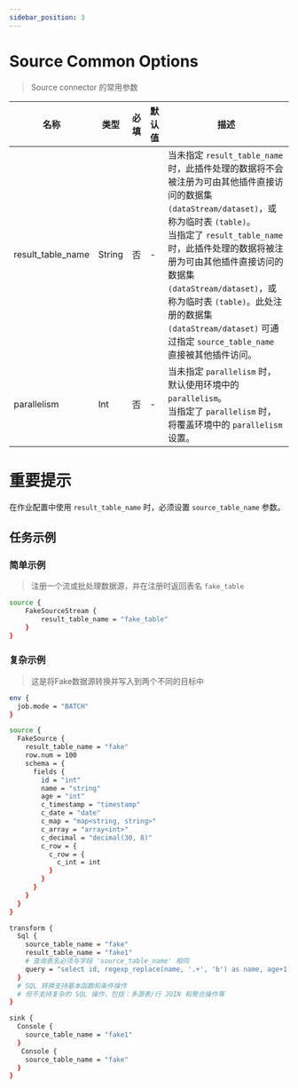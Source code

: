 ```yaml
---
sidebar_position: 3
---
```


# Source Common Options

> Source connector 的常用参数

|        名称         |   类型   | 必填 | 默认值 |                                                                                                                                    描述                                                                                                                                     |
|-------------------|--------|----|-----|---------------------------------------------------------------------------------------------------------------------------------------------------------------------------------------------------------------------------------------------------------------------------|
| result_table_name | String | 否  | -   | 当未指定 `result_table_name` 时，此插件处理的数据将不会被注册为可由其他插件直接访问的数据集 `(dataStream/dataset)`，或称为临时表 `(table)`。<br/>当指定了 `result_table_name` 时，此插件处理的数据将被注册为可由其他插件直接访问的数据集 `(dataStream/dataset)`，或称为临时表 `(table)`。此处注册的数据集 `(dataStream/dataset)` 可通过指定 `source_table_name` 直接被其他插件访问。 |
| parallelism       | Int    | 否  | -   | 当未指定 `parallelism` 时，默认使用环境中的 `parallelism`。<br/>当指定了 `parallelism` 时，将覆盖环境中的 `parallelism` 设置。                                                                                                                                                                           |

# 重要提示

在作业配置中使用 `result_table_name` 时，必须设置 `source_table_name` 参数。

## 任务示例

### 简单示例

> 注册一个流或批处理数据源，并在注册时返回表名 `fake_table`

```bash
source {
    FakeSourceStream {
        result_table_name = "fake_table"
    }
}
```

### 复杂示例

> 这是将Fake数据源转换并写入到两个不同的目标中

```bash
env {
  job.mode = "BATCH"
}

source {
  FakeSource {
    result_table_name = "fake"
    row.num = 100
    schema = {
      fields {
        id = "int"
        name = "string"
        age = "int"
        c_timestamp = "timestamp"
        c_date = "date"
        c_map = "map<string, string>"
        c_array = "array<int>"
        c_decimal = "decimal(30, 8)"
        c_row = {
          c_row = {
            c_int = int
          }
        }
      }
    }
  }
}

transform {
  Sql {
    source_table_name = "fake"
    result_table_name = "fake1"
    # 查询表名必须与字段 'source_table_name' 相同
    query = "select id, regexp_replace(name, '.+', 'b') as name, age+1 as age, pi() as pi, c_timestamp, c_date, c_map, c_array, c_decimal, c_row from fake"
  }
  # SQL 转换支持基本函数和条件操作
  # 但不支持复杂的 SQL 操作，包括：多源表/行 JOIN 和聚合操作等
}

sink {
  Console {
    source_table_name = "fake1"
  }
   Console {
    source_table_name = "fake"
  }
}
```

